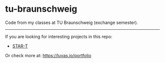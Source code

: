 # tu-braunschweig

Code from my classes at TU Braunschweig (exchange semester).

---

If you are looking for interesting projects in this repo:
- [STAR-T](https://github.com/miiranta/tu-braunschweig/tree/main/Pratical%20Aspects%20of%20Computer%20Science)

Or check more at: https://luvas.io/portfolio